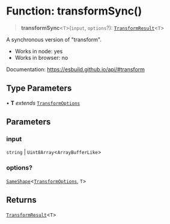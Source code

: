 # Function: transformSync()

> **transformSync**\<`T`\>(`input`, `options`?): [`TransformResult`](../interfaces/TransformResult.md)\<`T`\>

A synchronous version of "transform".

- Works in node: yes
- Works in browser: no

Documentation: https://esbuild.github.io/api/#transform

## Type Parameters

• **T** _extends_ [`TransformOptions`](../interfaces/TransformOptions.md)

## Parameters

### input

`string` | `Uint8Array`\<`ArrayBufferLike`\>

### options?

[`SameShape`](../type-aliases/SameShape.md)\<[`TransformOptions`](../interfaces/TransformOptions.md), `T`\>

## Returns

[`TransformResult`](../interfaces/TransformResult.md)\<`T`\>
